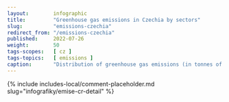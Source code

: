 ```yaml
---
layout:        infographic
title:         "Greenhouse gas emissions in Czechia by sectors"
slug:          "emissions-czechia"
redirect_from: "/emissions-czechia"
published:     2022-07-26
weight:        50
tags-scopes:   [ cz ]
tags-topics:   [ emissions ]
caption:       "Distribution of greenhouse gas emissions (in tonnes of CO2 equivalent) in Czechia per year and sector. In 2018, the country's total annual emissions were 129.39 million tonnes, which was 12.19t CO2eq per capita."
---
```


{% include includes-local/comment-placeholder.md slug="infografiky/emise-cr-detail" %}
